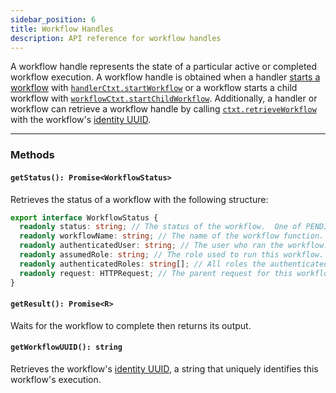 ```yaml
---
sidebar_position: 6
title: Workflow Handles
description: API reference for workflow handles
---
```


A workflow handle represents the state of a particular active or completed workflow execution.
A workflow handle is obtained when a handler [starts a workflow](../tutorials/workflow-tutorial#asynchronous-workflows) with [`handlerCtxt.startWorkflow`](./contexts.md#handlerctxtstartworkflow) or a workflow starts a child workflow with [`workflowCtxt.startChildWorkflow`](./contexts.md#workflowctxtstartchildworkflow).
Additionally, a handler or workflow can retrieve a workflow handle by calling [`ctxt.retrieveWorkflow`](./contexts#handlerctxtretrieveworkflow) with the workflow's [identity UUID](../tutorials/workflow-tutorial#workflow-identity).

---

### Methods

#### `getStatus(): Promise<WorkflowStatus>`

Retrieves the status of a workflow with the following structure:

```typescript
export interface WorkflowStatus {
  readonly status: string; // The status of the workflow.  One of PENDING, SUCCESS, or ERROR.
  readonly workflowName: string; // The name of the workflow function.
  readonly authenticatedUser: string; // The user who ran the workflow. Empty string if not set.
  readonly assumedRole: string; // The role used to run this workflow.  Empty string if authorization is not required.
  readonly authenticatedRoles: string[]; // All roles the authenticated user has, if any.
  readonly request: HTTPRequest; // The parent request for this workflow, if any.
}
```

#### `getResult(): Promise<R>`

Waits for the workflow to complete then returns its output.

#### `getWorkflowUUID(): string`

Retrieves the workflow's [identity UUID](../tutorials/workflow-tutorial#workflow-identity), a string that uniquely identifies this workflow's execution.
